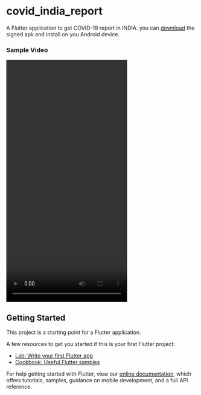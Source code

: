 # covid_india_report

A Flutter application to get COVID-19 report in INDIA.
you can <a href = "https://github.com/epsi95/covid-india-report/blob/master/sample_output/app-release.apk">download</a> the signed apk and install on you Android device.

<h3><strong>Sample Video</strong></h3>
<video src="https://github.com/epsi95/covid-india-report/blob/master/sample_output/Screenrecorder-2020-04-25-09-39-53-946.mp4" width="320" height="640" controls preload></video>

## Getting Started

This project is a starting point for a Flutter application.

A few resources to get you started if this is your first Flutter project:

- [Lab: Write your first Flutter app](https://flutter.dev/docs/get-started/codelab)
- [Cookbook: Useful Flutter samples](https://flutter.dev/docs/cookbook)

For help getting started with Flutter, view our
[online documentation](https://flutter.dev/docs), which offers tutorials,
samples, guidance on mobile development, and a full API reference.
